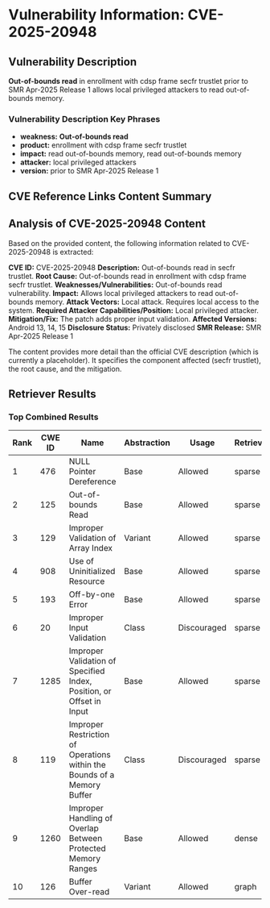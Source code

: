 # Vulnerability Information: CVE-2025-20948

## Vulnerability Description
**Out-of-bounds read** in enrollment with cdsp frame secfr trustlet prior to SMR Apr-2025 Release 1 allows local privileged attackers to read out-of-bounds memory.

### Vulnerability Description Key Phrases
- **weakness:** **Out-of-bounds read**
- **product:** enrollment with cdsp frame secfr trustlet
- **impact:** read out-of-bounds memory, read out-of-bounds memory
- **attacker:** local privileged attackers
- **version:** prior to SMR Apr-2025 Release 1

## CVE Reference Links Content Summary
## Analysis of CVE-2025-20948 Content

Based on the provided content, the following information related to CVE-2025-20948 is extracted:

**CVE ID:** CVE-2025-20948
**Description:** Out-of-bounds read in secfr trustlet.
**Root Cause:** Out-of-bounds read in enrollment with cdsp frame secfr trustlet.
**Weaknesses/Vulnerabilities:** Out-of-bounds read vulnerability.
**Impact:** Allows local privileged attackers to read out-of-bounds memory.
**Attack Vectors:** Local attack. Requires local access to the system.
**Required Attacker Capabilities/Position:** Local privileged attacker.
**Mitigation/Fix:** The patch adds proper input validation.
**Affected Versions:** Android 13, 14, 15
**Disclosure Status:** Privately disclosed
**SMR Release:** SMR Apr-2025 Release 1

The content provides more detail than the official CVE description (which is currently a placeholder). It specifies the component affected (secfr trustlet), the root cause, and the mitigation.

## Retriever Results

### Top Combined Results

| Rank | CWE ID | Name | Abstraction | Usage  | Retrievers | Individual Scores |
|------|--------|------|-------------|-------|------------|-------------------|
| 1 | 476 | NULL Pointer Dereference | Base | Allowed | sparse | 0.214 |
| 2 | 125 | Out-of-bounds Read | Base | Allowed | sparse | 0.200 |
| 3 | 129 | Improper Validation of Array Index | Variant | Allowed | sparse | 0.182 |
| 4 | 908 | Use of Uninitialized Resource | Base | Allowed | sparse | 0.180 |
| 5 | 193 | Off-by-one Error | Base | Allowed | sparse | 0.180 |
| 6 | 20 | Improper Input Validation | Class | Discouraged | sparse | 0.178 |
| 7 | 1285 | Improper Validation of Specified Index, Position, or Offset in Input | Base | Allowed | sparse | 0.177 |
| 8 | 119 | Improper Restriction of Operations within the Bounds of a Memory Buffer | Class | Discouraged | sparse | 0.177 |
| 9 | 1260 | Improper Handling of Overlap Between Protected Memory Ranges | Base | Allowed | dense | 0.596 |
| 10 | 126 | Buffer Over-read | Variant | Allowed | graph | 0.002 |

